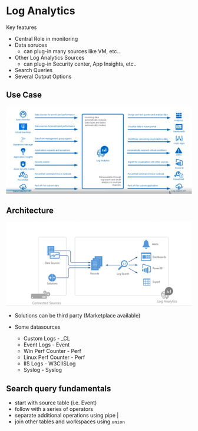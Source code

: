 # Log Analytics

Key features
* Central Role in monitoring
* Data soruces
    * can plug-in many sources like VM, etc..
* Other Log Analytics Sources
    * can plug-in Security center, App Insights, etc..
* Search Queries
* Several Output Options

## Use Case

![image log analytics use cases](./img/log-analytics-use-cases.png)

## Architecture

![image log analytics architecture](./img/log-analytics-arch.png)

* Solutions can be third party (Marketplace available) 

* Some datasources
    * Custom Logs - <LogName>_CL
    * Event Logs  - Event
    * Win Perf Counter - Perf
    * Linux Perf Counter - Perf
    * IIS Logs - W3CIISLog
    * Syslog - Syslog



## Search query fundamentals

* start with source table (i.e. Event)
* follow with a series of operators
* separate additional operations using pipe |
* join other tables and workspaces using `union`